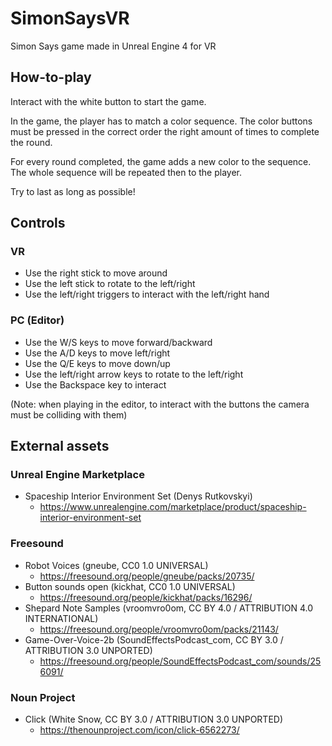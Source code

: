 # SimonSaysVR
Simon Says game made in Unreal Engine 4 for VR

## How-to-play
Interact with the white button to start the game.

In the game, the player has to match a color sequence. The color buttons must be pressed in the correct order the right amount of times to complete the round.

For every round completed, the game adds a new color to the sequence. The whole sequence will be repeated then to the player.

Try to last as long as possible! 

## Controls
### VR
- Use the right stick to move around
- Use the left stick to rotate to the left/right
- Use the left/right triggers to interact with the left/right hand

### PC (Editor)
- Use the W/S keys to move forward/backward
- Use the A/D keys to move left/right
- Use the Q/E keys to move down/up
- Use the left/right arrow keys to rotate to the left/right
- Use the Backspace key to interact

(Note: when playing in the editor, to interact with the buttons the camera must be colliding with them)

## External assets
### Unreal Engine Marketplace
- Spaceship Interior Environment Set (Denys Rutkovskyi)
    - https://www.unrealengine.com/marketplace/product/spaceship-interior-environment-set

### Freesound
- Robot Voices (gneube, CC0 1.0 UNIVERSAL)
    - https://freesound.org/people/gneube/packs/20735/
- Button sounds open (kickhat, CC0 1.0 UNIVERSAL)
    - https://freesound.org/people/kickhat/packs/16296/
- Shepard Note Samples (vroomvro0om, CC BY 4.0 / ATTRIBUTION 4.0 INTERNATIONAL)
    - https://freesound.org/people/vroomvro0om/packs/21143/
- Game-Over-Voice-2b (SoundEffectsPodcast_com, CC BY 3.0 / ATTRIBUTION 3.0 UNPORTED)
    - https://freesound.org/people/SoundEffectsPodcast_com/sounds/256091/

### Noun Project
- Click (White Snow, CC BY 3.0 / ATTRIBUTION 3.0 UNPORTED)
    - https://thenounproject.com/icon/click-6562273/